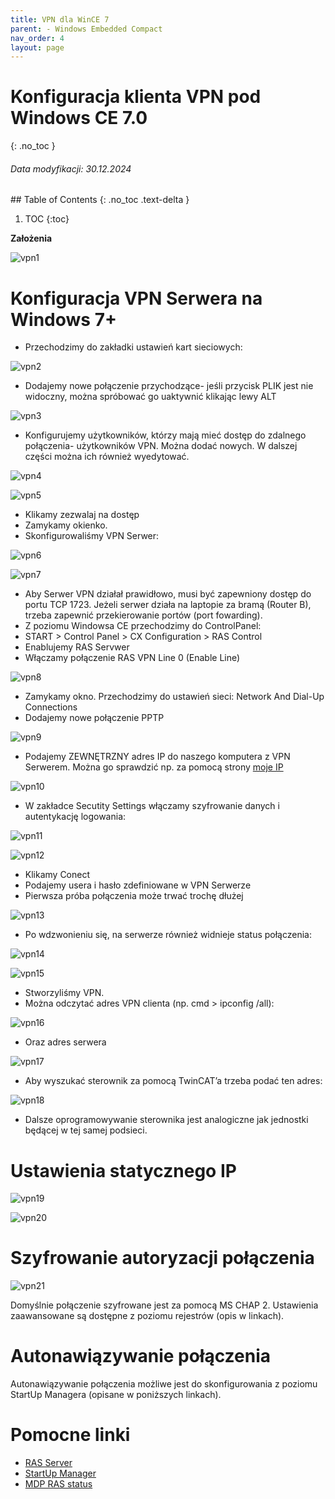 ```yaml
---
title: VPN dla WinCE 7
parent: - Windows Embedded Compact 
nav_order: 4
layout: page
---
```



# Konfiguracja klienta VPN pod Windows CE 7.0
{: .no_toc }
<h6> Data modyfikacji: 30.12.2024 </h6>
## Table of Contents
{: .no_toc .text-delta }

1. TOC
{:toc}

**Założenia**

![vpn1](https://ba-pl.github.io/wiki/assets/images/vpn1.png "vpn1")

# Konfiguracja VPN Serwera na Windows 7+

- Przechodzimy do zakładki ustawień kart sieciowych:

![vpn2](https://ba-pl.github.io/wiki/assets/images/vpn2.png "vpn2")

- Dodajemy nowe połączenie przychodzące- jeśli przycisk PLIK jest nie widoczny, można spróbować go uaktywnić klikając lewy ALT

![vpn3](https://ba-pl.github.io/wiki/assets/images/vpn3.png "vpn3")

- Konfigurujemy użytkowników, którzy mają mieć dostęp do zdalnego połączenia- użytkowników VPN. Można dodać nowych. W dalszej części można ich również wyedytować.

![vpn4](https://ba-pl.github.io/wiki/assets/images/vpn4.png "vpn4")

![vpn5](https://ba-pl.github.io/wiki/assets/images/vpn5.png "vpn5")

- Klikamy zezwalaj na dostęp
- Zamykamy okienko.
- Skonfigurowaliśmy VPN Serwer:

![vpn6](https://ba-pl.github.io/wiki/assets/images/vpn6.png "vpn6")

![vpn7](https://ba-pl.github.io/wiki/assets/images/vpn7.png "vpn7")

- Aby Serwer VPN działał prawidłowo, musi być zapewniony dostęp do portu TCP 1723. Jeżeli serwer działa na laptopie za bramą (Router B), trzeba zapewnić przekierowanie portów (port fowarding).
- Z poziomu Windowsa CE przechodzimy do ControlPanel:
- START > Control Panel > CX Configuration > RAS Control
- Enablujemy RAS Servwer
- Włączamy połączenie RAS VPN Line 0 (Enable Line)

![vpn8](https://ba-pl.github.io/wiki/assets/images/vpn8.png "vpn8")

- Zamykamy okno. Przechodzimy do ustawień sieci: Network And Dial-Up Connections
- Dodajemy nowe połączenie PPTP

![vpn9](https://ba-pl.github.io/wiki/assets/images/vpn9.png "vpn9")

- Podajemy ZEWNĘTRZNY adres IP do naszego komputera z VPN Serwerem. Można go sprawdzić np. za pomocą strony [moje IP](https://www.myip.cz)

![vpn10](https://ba-pl.github.io/wiki/assets/images/vpn10.png "vpn10")

- W zakładce Secutity Settings włączamy szyfrowanie danych i autentykację logowania:

![vpn11](https://ba-pl.github.io/wiki/assets/images/vpn11.png "vpn11")

![vpn12](https://ba-pl.github.io/wiki/assets/images/vpn12.png "vpn12")

- Klikamy Conect
- Podajemy usera i hasło zdefiniowane w VPN Serwerze
- Pierwsza próba połączenia może trwać trochę dłużej

![vpn13](https://ba-pl.github.io/wiki/assets/images/vpn13.png "vpn13")

- Po wdzwonieniu się, na serwerze również widnieje status połączenia:

![vpn14](https://ba-pl.github.io/wiki/assets/images/vpn14.png "vpn14")

![vpn15](https://ba-pl.github.io/wiki/assets/images/vpn15.png "vpn15")

- Stworzyliśmy VPN.
- Można odczytać adres VPN clienta (np. cmd > ipconfig /all):

![vpn16](https://ba-pl.github.io/wiki/assets/images/vpn16.png "vpn16")

- Oraz adres serwera

![vpn17](https://ba-pl.github.io/wiki/assets/images/vpn17.png "vpn17")

- Aby wyszukać sterownik za pomocą TwinCAT’a trzeba podać ten adres:

![vpn18](https://ba-pl.github.io/wiki/assets/images/vpn18.png "vpn18")

- Dalsze oprogramowywanie sterownika jest analogiczne jak jednostki będącej w tej samej podsieci.

# Ustawienia statycznego IP

![vpn19](https://ba-pl.github.io/wiki/assets/images/vpn19.png "vpn19")

![vpn20](https://ba-pl.github.io/wiki/assets/images/vpn20.png "vpn20")

# Szyfrowanie autoryzacji połączenia

![vpn21](https://ba-pl.github.io/wiki/assets/images/vpn21.png "vpn21")

Domyślnie połączenie szyfrowane jest za pomocą MS CHAP 2. Ustawienia zaawansowane są dostępne z poziomu rejestrów (opis w linkach).

# Autonawiązywanie połączenia
Autonawiązywanie połączenia możliwe jest do skonfigurowania z poziomu StartUp Managera (opisane w poniższych linkach).

# Pomocne linki
- [RAS Server](https://infosys.beckhoff.com/content/1033/sw_os/2018453387.html?id=1878917756769304675)
- [StartUp Manager](https://infosys.beckhoff.com/english.php?content=../content/1033/sw_os/7139932171.html&id=2917787884096561411)
- [MDP RAS status](https://infosys.beckhoff.com/content/1033/devicemanager/36028797281982731.html?id=779494138443119193) 